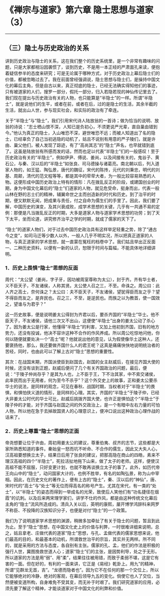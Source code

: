 # 《禅宗与道家》第六章 隐士思想与道家（3）

------

## （三）隐土与历史政治的关系

讲到历史政治与隐士的关系，这在我们整个的历史系统里，是一个非常有趣味的问题，只是大家都相沿因袭惯了，谈到历史，不是用一本正经的严肃面孔来读，便抱着疑信参半的态度来研究；可是无论属于哪种方式，对于历史政治上幕后隐士们的价值，都被忽略过去了。我在前面曾经强调说，隐士思想与隐士们，是操持中国文化的幕后主角，但是自古以来，真正彻底的隐士，已经无法确实得知他们的事迹，只有被道家的人们，搜罗一部分，假托一部分，归入若隐若现的神仙传记里去了。我们现在提出与历史政治有关的人物，也只能算是“半隐士”的一样。所谓“半隐士”，就是说他们的生平，或者在前，或者在后，过的是隐士的生活，其余半截的生活，就出山人世，参与现实社会，和实际的政治有了牵连。

关于“半隐士”与“隐士”，我们引用宋代诗人陆放翁的一首诗；做为恰当的说明、放翁的诗说：“志士栖山恨不深，人知已是负初心，不须更说严光辈，直自巢由错到今。”他认为真正的隐士，入山唯恐不深，避世唯恐不远；而被人知道出了名的隐士，已经辜负了自己当初逃隐的动机了，姑且不说别有用意的严子陵们，就是许由、巢父他们，被人发现了踪迹，有了“高尚其志”的“隐士”声名，也早就错到底了。这虽是陆放翁有所感而发的话，然而也足以代表“半隐士”们的一般感叹！至于历史政治有关的“半隐士”，例如伊尹、傅说、姜尚，以及间接有关的，鬼谷子、黄石公，与秦、汉以后的“半隐土”如张良、司马德操与诸葛亮。南北朝以后，列入道家人物的，如王猛、陶弘景，唐代的魏征，宋代的陈抟，元代的刘秉忠，明代的刘基、周颠，清代的范文程等等，都是其中的荦荦大者，为一般比较容易熟悉的人物。这便形成中国历史政治上特有的情形：凡在拨乱反正的阶段，或建国创业的时期，身为中国文化幕后的“隐士”们道家的人物，就见危受命，挺身而出，代表一般山林在野的志士们的精神，辅翼命世之主而创造新的时代和历史。到了治平的时期，便又默默无闻，把成果与责任，付之自命为儒生们的手里了。因此，我们要了解，中国历史的演变，及其兴衰成败，成学术思想的关键，几乎有一共通不易的定例：那便是凡当拨乱反正的时期，大多是道家人物与道家学术思想的功劳；到了天下太平，坐而论道，讲究修齐治平之学的时期，就成了儒家的天下了。

“隐士”的道家人物们，对于过去中国历史政治具有这样举足轻重之势，除了“通古今之变”，如司马迁等少数人以外，一般人几乎不明实况，所以把真正道家的人物，与真正道家的学术思想，就一直蒙在冤枉的档卷中了。我们姑且举出正反面一、二种历史资料，以便有一新的认识，恕限于时间与篇幅，不能具体地详细讲明。

### 1．历史上畏惧“隐士”思想的反面

周代：“太公望（姜尚，字子牙，因功被周室尊称为太公），封于齐。齐有华士者，义不臣天子，不友诸侯，人称其贤。太公使人召之三，不至。命诛之。周公曰：此人齐之高士，奈何诛之？太公曰：夫不臣天子，不友诸侯，望犹得臣而友之乎？望不得臣而友之，是弃民也。召之三，不至，是逆民也。而族之以为教首，使一国效之，望谁与为君乎？”

这一历史故事，便是说明姜太公得封为齐君以后，要杀齐国的“半隐士”华士。他不臣天子，不友诸侯，请他三次又不出山，这便使“半隐士”出身的姜太公动了杀心了。因为姜太公是行家，他懂得“半隐士”的利害，又加上他初到齐国，旧有的地方势力，还没有投诚，他决不容许这种不合作的作风养成。所以周公吃惊地问他，你何以随便就要处决一个“高士”呢？他就说出他的意见，认为假使像华土这种人，还要褒扬他，那么，我还要做齐国什么人的君王呢？这真是痛痛快快地说明统治者的苦经，同时，也由此可以了解上古对“隐士”思想的重要性。

其次：在战国末期，齐国派使臣到赵国去，赵国的女主赵威后，在接见齐国大使的时候，还没有谈到正题，赵威后便问了几个有关齐国政治的问题，最后，便说：“于陵子仲尚存乎？是其为人也，上不臣于王，下不治其家，中不索交诸侯，此率民而出于无用者，何为至今不杀乎”？这个外交史上的故事，正和姜太公要杀华士的说法，是同样的观念，可见在春秋、战国时期，当权者对于“半隐士”的畏惧，和惧怕侠义道的情形，是同样的心理。其实，齐国的“半隐士”于陵子仲，已经大非姜太公时代的华士可比，赵威后挑拨齐国大使，也许正是惧怕这个“半隐士”于陵子仲的才能，对于齐国与赵国之间的外交政治上，是一个有暗中左右力量的可怕人物，所以他在急于去掉故国贤人的心理意识上，便冲口说出这种政治心理作战的话来了。

### 2．历史上尊重“隐士”思想的正面

帝尧想要让位于许由，周初用姜太公的建议，尊重伯夷、叔齐的志节，这些都是大家所熟悉知道的事件。秦始皇一怒而坑不听命、不合作的儒生，因此又大失人心，汉高祖要想换立太子，结果日后用了张良的建议，把那高隐在商山的四皓，素来不理汉高祖的四个“半隐士”，死拉活扯地拖下山来，做了太子的老师。这样，便使汉高祖不能不屈服，只好变更计划，也就不敢再谈换立太子的事了。此外，如历代帝王向山中的“隐士”，动问国家大计的，也例不胜举，有名的如陶弘景，称为山中宰相。因此，在历史文化的著作上，便有上古的“隐士”，秦、汉以后的“神仙”，唐、宋时代的“高士”与“处士”等无位而得高名的称号产生。尤其在宋代，有一类的“处士”，以“半隐士”的姿态而得到一举成名的光荣，致使后人笑他们有“功名捷径在烟霞”的讥刺。以及后来两宋理学家们，讲学不仕的作风，都是由这种传统文化幕后主角的“隐士”流风所造成的。清兵入关以后，英明的康熙，屡开博学鸿辞科来网罗不称臣、不投降的汉族知识分子，也便是对付“隐士”的一个政策。

我们为了说明道家学术思想的渊源，稍微多加牵扯了有关于隐士的问题，暂且到此为止。至于“隐士”思想，在中国文化史上的价值与利弊，一时很难详细来说明，总之，姑且拿老、庄做代表的道家“隐士”思想，与孔、孟做代表的儒家思想来说，他们最高的目的，和最基本的动机，所谓救世治平的宗旨，其实并无两样。所不同的，就是采用的方法与态度，各自别有主张。儒家的孔、孟，他们的作法是积极的强行人世，冀图挽救世道人心；道家“隐士”们的主张，是因势利导，处之于无形。所以道家的方法是用“弱”、用“柔”，结果往往被用错，而致于柔弱不堪，这是它有害的一面。但在好的，有利的一面来讲，它正是《易经》乾卦上。用九”的精神，所谓“见群龙无首，吉”。“龙德而隐者也”。因为它不在任何的那一个交位上，所以它能够绝对的冷静，绝对的客观，在幕后领导九五的变化。倘使它也人了交位，当然便被变道所构，自身难免不受其变，而无补于时艰了。我们研究道家的应用，必须先要了解这个精神，才能谈道家对于中国文化的利弊和价值。

